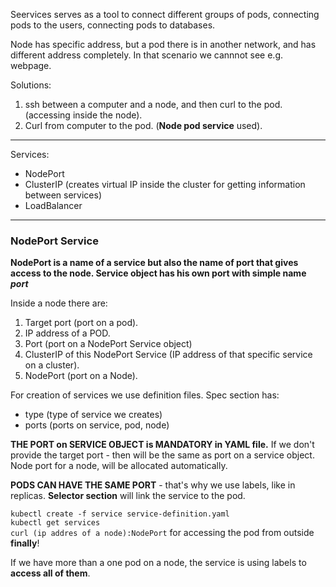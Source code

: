 Seervices serves as a tool to connect different groups of pods, connecting pods to the users, connecting pods to databases.

Node has specific address, but a pod there is in another network, and has different address completely. In that scenario we cannnot see e.g. webpage.

Solutions:

1. ssh between a computer and a node, and then curl to the pod. (accessing inside the node).
2. Curl from computer to the pod. (**Node pod service** used).

-------
Services:
- NodePort
- ClusterIP (creates virtual IP inside the cluster for getting information between services)
- LoadBalancer

-----
### NodePort Service

**NodePort is a name of a service but also the name of port that gives access to the node. Service object has his own port with simple name *port***

Inside a node there are:
1. Target port (port on a pod).
2. IP address of a POD.
3. Port (port on a NodePort Service object)
4. ClusterIP of this NodePort Service (IP address of that specific service on a cluster).
5. NodePort (port on a Node).

For creation of services we use definition files.
Spec section has:
- type (type of service we creates)
- ports (ports on service, pod, node)

**THE PORT on SERVICE OBJECT is MANDATORY in YAML file.** If we don't provide the target port - then will be the same as port on a service object. Node port for a node, will be allocated automatically.

**PODS CAN HAVE THE SAME PORT** - that's why we use labels, like in replicas. **Selector section** will link the service to the pod.

`kubectl create -f service service-definition.yaml`\
`kubectl get services`\
`curl (ip addres of a node):NodePort` for accessing the pod from outside **finally**!

If we have more than a one pod on a node, the service is using labels to **access all of them**.